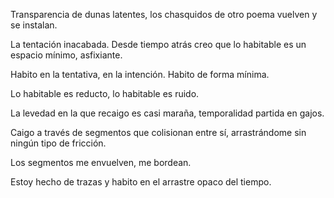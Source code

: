 Transparencia de dunas latentes,
los chasquidos de otro poema vuelven y se instalan.

La tentación inacabada.
Desde tiempo atrás creo que lo habitable es un espacio mínimo, asfixiante.

Habito en la tentativa, en la intención. Habito de forma mínima.

Lo habitable es reducto, lo habitable es ruido.

La levedad en la que recaigo es casi maraña, temporalidad partida en gajos.

Caigo a través de segmentos que colisionan entre sí,
arrastrándome sin ningún tipo de fricción.

Los segmentos me envuelven, me bordean.

Estoy hecho de trazas y habito en el arrastre opaco del tiempo.